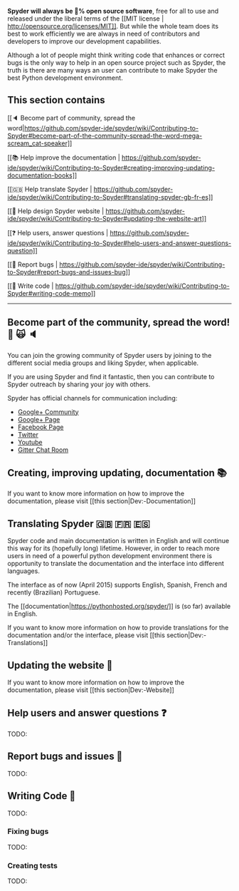 **Spyder will always be :100:% open source software**, free for all to use and released under the liberal terms of the [[MIT license | http://opensource.org/licenses/MIT]]. But while the whole team does its best to work efficiently we are always in need of contributors and developers to improve our development capabilities. 

Although a lot of people might think writing code that enhances or correct bugs is the only way to help in an open source project such as Spyder, the truth is there are many ways an user can contribute to make Spyder the best Python development environment.

This section contains
---------------------

[[:speaker: Become part of community, spread the word|https://github.com/spyder-ide/spyder/wiki/Contributing-to-Spyder#become-part-of-the-community-spread-the-word-mega-scream_cat-speaker]]

[[:books: Help improve the documentation | https://github.com/spyder-ide/spyder/wiki/Contributing-to-Spyder#creating-improving-updating-documentation-books]]

[[:gb: Help translate Spyder | https://github.com/spyder-ide/spyder/wiki/Contributing-to-Spyder#translating-spyder-gb-fr-es]]

[[:art: Help design Spyder website | https://github.com/spyder-ide/spyder/wiki/Contributing-to-Spyder#updating-the-website-art]]

[[:question: Help users, answer questions | https://github.com/spyder-ide/spyder/wiki/Contributing-to-Spyder#help-users-and-answer-questions-question]]

[[:bug: Report bugs | https://github.com/spyder-ide/spyder/wiki/Contributing-to-Spyder#report-bugs-and-issues-bug]]

[[:memo: Write code | https://github.com/spyder-ide/spyder/wiki/Contributing-to-Spyder#writing-code-memo]]


---


## Become part of the community, spread the word! :mega: :scream_cat: :speaker:
You can join the growing community of Spyder users by joining to the different social media groups and liking Spyder, when applicable.

If you are using Spyder and find it fantastic, then you can contribute to Spyder outreach by sharing your joy with others. 

Spyder has official channels for communication including:
* [Google+ Community](https://plus.google.com/communities/112932801653352854842)
* [Google+ Page](https://plus.google.com/107193318474220481102/posts)
* [Facebook Page](https://www.facebook.com/SpyderIDE)
* [Twitter](https://www.twitter.com/Spyder_IDE)
* [Youtube](https://www.youtube.com/channel/UCK0uCG7DVzKUAhaw8veitkw)
* [Gitter Chat Room](https://gitter.im/spyder-ide/public)


## Creating, improving updating, documentation :books: 
If you want to know more information on how to improve the documentation, please visit [[this section|Dev:-Documentation]]

## Translating Spyder :gb: :fr: :es:
Spyder code and main documentation is written in English and will continue this way for its (hopefully long) lifetime. However, in order to reach more users in need of a powerful python development environment there is opportunity to translate the documentation and the interface into different languages.

The interface as of now (April 2015) supports English, Spanish, French and recently (Brazilian) Portuguese.

The [[documentation|https://pythonhosted.org/spyder/]] is (so far) available in English.

If you want to know more information on how to provide translations for the documentation and/or the interface, please visit [[this section|Dev:-Translations]]

## Updating the website :art: 
If you want to know more information on how to improve the documentation, please visit [[this section|Dev:-Website]]

## Help users and answer questions :question: 
TODO:

## Report bugs and issues :bug: 
TODO:


## Writing Code :memo:
TODO:

### Fixing bugs
TODO:

### Creating tests
TODO: